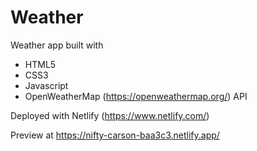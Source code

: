 # Weather

Weather app built with 
- HTML5
- CSS3
- Javascript
- OpenWeatherMap (https://openweathermap.org/) API

Deployed with Netlify (https://www.netlify.com/)

Preview at https://nifty-carson-baa3c3.netlify.app/